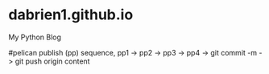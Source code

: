 # dabrien1.github.io
My Python Blog

#pelican publish (pp) sequence, pp1 -> pp2 -> pp3 -> pp4 -> git commit -m -> git push origin content